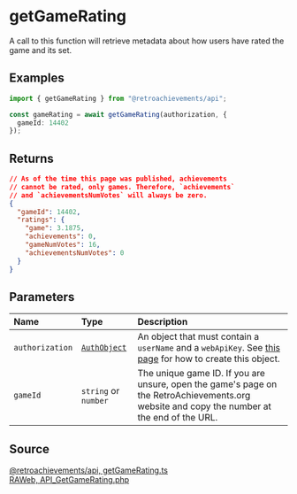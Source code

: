 # getGameRating

A call to this function will retrieve metadata about how users have rated the game and its set.

## Examples

```ts
import { getGameRating } from "@retroachievements/api";

const gameRating = await getGameRating(authorization, {
  gameId: 14402
});
```

## Returns

```json
// As of the time this page was published, achievements
// cannot be rated, only games. Therefore, `achievements`
// and `achievementsNumVotes` will always be zero.
{
  "gameId": 14402,
  "ratings": {
    "game": 3.1875,
    "achievements": 0,
    "gameNumVotes": 16,
    "achievementsNumVotes": 0
  }
}
```

## Parameters

| Name            | Type                                        | Description                                                                                                                                 |
| :-------------- | :------------------------------------------ | :------------------------------------------------------------------------------------------------------------------------------------------ |
| `authorization` | [`AuthObject`](/v1/data-models/auth-object) | An object that must contain a `userName` and a `webApiKey`. See [this page](/getting-started) for how to create this object.                |
| `gameId`        | `string` or `number`                        | The unique game ID. If you are unsure, open the game's page on the RetroAchievements.org website and copy the number at the end of the URL. |

## Source

[@retroachievements/api, getGameRating.ts](https://github.dev/RetroAchievements/retroachievements-api-js/blob/main/src/game/getGameRating.ts)  
[RAWeb, API_GetGameRating.php](https://github.dev/RetroAchievements/RAWeb/blob/master/public/API/API_GetGameRating.php)
